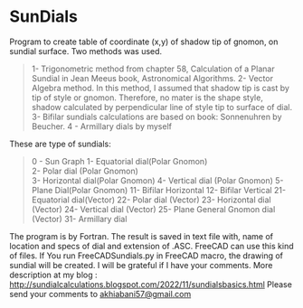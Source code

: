 # SunDials
Program to create table of coordinate (x,y) of shadow tip of gnomon, on sundial surface.
Two methods was used. 

> 1- Trigonometric method from chapter 58, Calculation of a Planar Sundial in Jean Meeus book, Astronomical Algorithms. 
> 2- Vector Algebra method. In this method, I assumed that shadow tip is cast by tip of style or gnomon. Therefore, no mater is the shape style, shadow calculated by perpendicular line of style tip to surface of dial.
> 3- Bifilar sundials calculations are based on book: Sonnenuhren by Beucher.
> 4 - Armillary dials by myself

These are type of sundials:
> 0 - Sun Graph 
> 1-  Equatorial dial(Polar Gnomon)  
> 2-  Polar dial (Polar Gnomon)  
> 3-  Horizontal dial(Polar Gnomon) 
> 4-  Vertical dial (Polar Gnomon) 
> 5-  Plane Dial(Polar Gnomon) 
> 11- Bifilar Horizontal 
> 12- Bifilar Vertical 
> 21- Equatorial dial(Vector) 
> 22- Polar dial (Vector)
> 23- Horizontal dial (Vector) 
> 24- Vertical dial (Vector) 
> 25- Plane General Gnomon dial (Vector) 
> 31- Armillary dial 

The program is by Fortran. The result is saved in text file with, name of location and specs of dial and extension of .ASC. FreeCAD can use this kind of files.
If You run FreeCADSundials.py in FreeCAD macro, the drawing of sundial will be created.
I will be grateful if I have your comments. More description at my blog :
http://sundialcalculations.blogspot.com/2022/11/sundialsbasics.html
Please send your comments to akhiabani57@gmail.com
